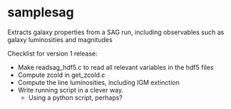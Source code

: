 # samplesag
Extracts galaxy properties from a SAG run, including observables such as galaxy luminosities and magnitudes

Checklist for version 1 release:
- Make readsag_hdf5.c to read all relevant variables in the hdf5 files
- Compute zcold in get_zcold.c 
- Compute the line luminosities, including IGM extinction
- Write running script in a clever way. 
	- Using a python script, perhaps?
